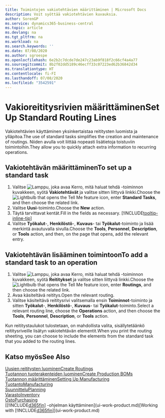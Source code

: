 ```yaml
---
title: Toimintojen vakiotehtävien määrittäminen | Microsoft Docs
description: Voit syöttää vakiotehtävien kuvauksia.
author: SorenGP
ms.service: dynamics365-business-central
ms.topic: article
ms.devlang: na
ms.tgt_pltfrm: na
ms.workload: na
ms.search.keywords: ''
ms.date: 07/08/2020
ms.author: sgroespe
ms.openlocfilehash: 6e2b2c7dcde7de247c23ab9f818f2c66cf4a4a77
ms.sourcegitcommit: 8b2f02dd5189c46ecff33c07223ed62b36842d34
ms.translationtype: HT
ms.contentlocale: fi-FI
ms.lasthandoff: 07/08/2020
ms.locfileid: "3542591"
---
```

# <a name="set-up-standard-routing-lines"></a><span data-ttu-id="c951f-103">Vakioreititysrivien määrittäminen</span><span class="sxs-lookup"><span data-stu-id="c951f-103">Set Up Standard Routing Lines</span></span>

<span data-ttu-id="c951f-104">Vakiotehtävien käyttäminen yksinkertaistaa reititysten luomista ja ylläpitoa.</span><span class="sxs-lookup"><span data-stu-id="c951f-104">The use of standard tasks simplifies the creation and maintenance of routings.</span></span> <span data-ttu-id="c951f-105">Niiden avulla voit liittää nopeasti lisätietoja toistuviin toimintoihin.</span><span class="sxs-lookup"><span data-stu-id="c951f-105">They allow you to quickly attach extra information to recurring operations.</span></span>

## <a name="to-set-up-a-standard-task"></a><span data-ttu-id="c951f-106">Vakiotehtävän määrittäminen</span><span class="sxs-lookup"><span data-stu-id="c951f-106">To set up a standard task</span></span>

1. <span data-ttu-id="c951f-107">Valitse ![Lamppu, joka avaa Kerro, mitä haluat tehdä -toiminnon](media/ui-search/search_small.png "Kerro, mitä haluat tehdä") kuvakkeen, syötä **Vakiotehtävät** ja valitse sitten liittyvä linkki.</span><span class="sxs-lookup"><span data-stu-id="c951f-107">Choose the ![Lightbulb that opens the Tell Me feature](media/ui-search/search_small.png "Tell me what you want to do") icon, enter **Standard Tasks**, and then choose the related link.</span></span>
2. <span data-ttu-id="c951f-108">Valitse **Uusi**-toiminto.</span><span class="sxs-lookup"><span data-stu-id="c951f-108">Choose the **New** action.</span></span>
3. <span data-ttu-id="c951f-109">Täytä tarvittavat kentät.</span><span class="sxs-lookup"><span data-stu-id="c951f-109">Fill in the fields as necessary.</span></span> [!INCLUDE[tooltip-inline-tip](includes/tooltip-inline-tip_md.md)]
4. <span data-ttu-id="c951f-110">Valitse **Työkalut**-, **Henkilöstö**-, **Kuvaus**- tai **Työkalut**-toiminto ja lisää merkintä avautuvalla sivulla.</span><span class="sxs-lookup"><span data-stu-id="c951f-110">Choose the **Tools**, **Personnel**, **Description**, or **Tools** action, and then, on the page that opens, add the relevant entry.</span></span>

## <a name="to-add-a-standard-task-to-an-operation"></a><span data-ttu-id="c951f-111">Vakiotehtävän lisääminen toimintoon</span><span class="sxs-lookup"><span data-stu-id="c951f-111">To add a standard task to an operation</span></span>

1. <span data-ttu-id="c951f-112">Valitse ![Lamppu, joka avaa Kerro, mitä haluat tehdä -toiminnon](media/ui-search/search_small.png "Kerro, mitä haluat tehdä") kuvakkeen, syötä **Reititykset** ja valitse sitten liittyvä linkki.</span><span class="sxs-lookup"><span data-stu-id="c951f-112">Choose the ![Lightbulb that opens the Tell Me feature](media/ui-search/search_small.png "Tell me what you want to do") icon, enter **Routings**, and then choose the related link.</span></span>
2. <span data-ttu-id="c951f-113">Avaa käsiteltävä reititys.</span><span class="sxs-lookup"><span data-stu-id="c951f-113">Open the relevant routing.</span></span>
3. <span data-ttu-id="c951f-114">Valitse käsiteltävä reititysrivi valitsemalla ensin **Toiminnot**-toiminto ja sitten **Työkalut**-, **Henkilöstö**-, **Kuvaus**- tai **Työkalut**-toiminto.</span><span class="sxs-lookup"><span data-stu-id="c951f-114">Select a relevant routing line, choose the **Operations** action, and then choose the **Tools**, **Personnel**, **Description**, or **Tools** action.</span></span>

<span data-ttu-id="c951f-115">Kun reititystaulukot tulostetaan, on mahdollista valita, sisällytetäänkö reititysriveille lisätyn vakiotehtävän elementit.</span><span class="sxs-lookup"><span data-stu-id="c951f-115">When you print the routing sheeting, you can choose to include the elements from the standard task that you added to the routing lines.</span></span>

## <a name="see-also"></a><span data-ttu-id="c951f-116">Katso myös</span><span class="sxs-lookup"><span data-stu-id="c951f-116">See Also</span></span>

[<span data-ttu-id="c951f-117">Uusien reititysten luominen</span><span class="sxs-lookup"><span data-stu-id="c951f-117">Create Routings</span></span>](production-how-to-create-routings.md)  
[<span data-ttu-id="c951f-118">Tuotannon tuoterakenteiden luominen</span><span class="sxs-lookup"><span data-stu-id="c951f-118">Create Production BOMs</span></span>](production-how-to-create-production-boms.md)  
[<span data-ttu-id="c951f-119">Tuotannon määrittäminen</span><span class="sxs-lookup"><span data-stu-id="c951f-119">Setting Up Manufacturing</span></span>](production-configure-production-processes.md)  
[<span data-ttu-id="c951f-120">Tuotanto</span><span class="sxs-lookup"><span data-stu-id="c951f-120">Manufacturing</span></span>](production-manage-manufacturing.md)  
[<span data-ttu-id="c951f-121">Suunnittelu</span><span class="sxs-lookup"><span data-stu-id="c951f-121">Planning</span></span>](production-planning.md)  
[<span data-ttu-id="c951f-122">Varasto</span><span class="sxs-lookup"><span data-stu-id="c951f-122">Inventory</span></span>](inventory-manage-inventory.md)  
[<span data-ttu-id="c951f-123">Osto</span><span class="sxs-lookup"><span data-stu-id="c951f-123">Purchasing</span></span>](purchasing-manage-purchasing.md)  
<span data-ttu-id="c951f-124">[[!INCLUDE[d365fin](includes/d365fin_md.md)] -ohjelman käyttäminen](ui-work-product.md)</span><span class="sxs-lookup"><span data-stu-id="c951f-124">[Working with [!INCLUDE[d365fin](includes/d365fin_md.md)]](ui-work-product.md)</span></span>  
